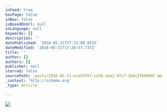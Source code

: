 ```yaml
---
inFeed: true
hasPage: false
inNav: false
isBasedOnUrl: null
inLanguage: null
keywords: []
description: ''
datePublished: '2016-05-21T17:21:09.053Z'
dateModified: '2016-05-21T17:20:57.737Z'
title: ''
author: []
authors: []
publisher: null
starred: false
sourcePath: _posts/2016-05-21-ecb55f5f-ce36-4ee2-9fc7-2b8c3769990f.md
_context: 'http://schema.org'
_type: Article

---
```

![](https://the-grid-user-content.s3-us-west-2.amazonaws.com/eec2634e-56c6-44f3-8bf5-50b51303bc71.jpg)